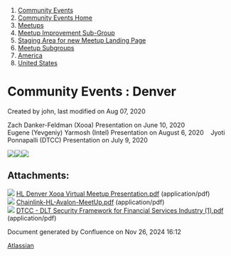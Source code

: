 1. [Community Events](index.html)
2. [Community Events Home](Community-Events-Home_21790731.html)
3. [Meetups](Meetups_21790901.html)
4. [Meetup Improvement Sub-Group](Meetup-Improvement-Sub-Group_21790804.html)
5. [Staging Area for new Meetup Landing Page](Staging-Area-for-new-Meetup-Landing-Page_21791515.html)
6. [Meetup Subgroups](Meetup-Subgroups_21791561.html)
7. [America](America_21791563.html)
8. [United States](United-States_21791572.html)

# Community Events : Denver

Created by john, last modified on Aug 07, 2020

Zach Danker-Feldman (Xooa) Presentation on June 10, 2020                Eugene (Yevgeniy) Yarmosh (Intel) Presentation on August 6, 2020    Jyoti Ponnapalli (DTCC) Presentation on July 9, 2020

[![](attachments/thumbnails/21791608/21791697)](attachments/21791608/21791697.pdf)[![](attachments/thumbnails/21791608/21791808)](attachments/21791608/21791808.pdf)[![](attachments/thumbnails/21791608/21791811)](attachments/21791608/21791811.pdf)

## Attachments:

![](images/icons/bullet_blue.gif) [HL Denver Xooa Virtual Meetup Presentation.pdf](attachments/21791608/21791697.pdf) (application/pdf)  
![](images/icons/bullet_blue.gif) [Chainlink-HL-Avalon-MeetUp.pdf](attachments/21791608/21791808.pdf) (application/pdf)  
![](images/icons/bullet_blue.gif) [DTCC - DLT Security Framework for Financial Services Industry (1).pdf](attachments/21791608/21791811.pdf) (application/pdf)

Document generated by Confluence on Nov 26, 2024 16:12

[Atlassian](http://www.atlassian.com/)
